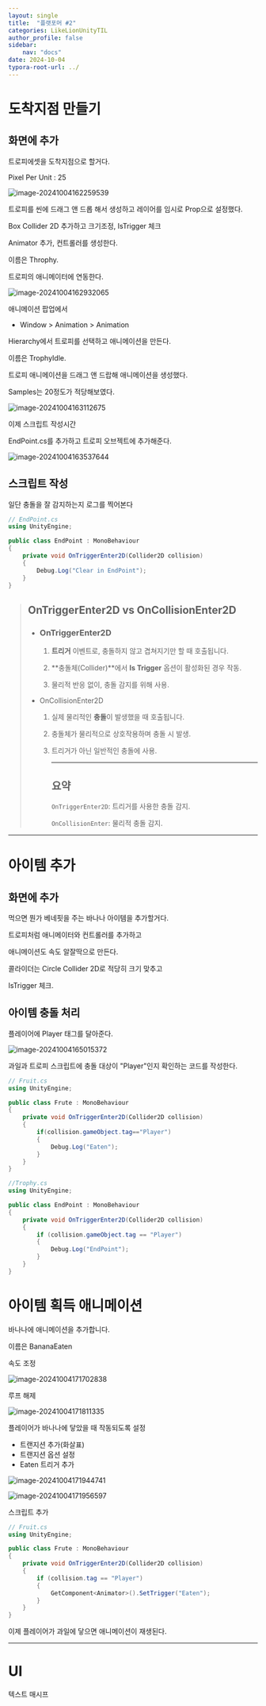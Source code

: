 ```yaml
---
layout: single
title:  "플랫포머 #2"
categories: LikeLionUnityTIL
author_profile: false
sidebar:
    nav: "docs"
date: 2024-10-04
typora-root-url: ../
---
```


# 도착지점 만들기

## 화면에 추가

트로피에셋을 도착지점으로 할거다.

Pixel Per Unit : 25

![image-20241004162259539](/images/2024-10-04-LLU1004/image-20241004162259539.png)

트로피를 씬에 드래그 앤 드롭 해서 생성하고 레이어를 임시로 Prop으로 설정했다.

Box Collider 2D 추가하고 크기조정, IsTrigger 체크

Animator 추가, 컨트롤러를 생성한다.

이름은 Throphy.

트로피의 애니메이터에 연동한다.

![image-20241004162932065](/images/2024-10-04-LLU1004/image-20241004162932065.png)

애니메이션 팝업에서 

- Window > Animation > Animation

Hierarchy에서 트로피를 선택하고 애니메이션을 만든다.

이름은 TrophyIdle.

트로피 애니메이션을 드래그 앤 드랍해 애니메이션을 생성했다.

Samples는 20정도가 적당해보였다.

![image-20241004163112675](/images/2024-10-04-LLU1004/image-20241004163112675.png)

이제 스크립트 작성시간

EndPoint.cs를 추가하고 트로피 오브젝트에 추가해준다.

![image-20241004163537644](/images/2024-10-04-LLU1004/image-20241004163537644.png)

## 스크립트 작성

일단 충돌을 잘 감지하는지 로그를 찍어본다

```cs
// EndPoint.cs
using UnityEngine;

public class EndPoint : MonoBehaviour
{
    private void OnTriggerEnter2D(Collider2D collision)
    {
        Debug.Log("Clear in EndPoint");
    }
}
```

> ## OnTriggerEnter2D vs OnCollisionEnter2D
>
> - ###  **OnTriggerEnter2D**
>
>   1. **트리거** 이벤트로, 충돌하지 않고 겹쳐지기만 할 때 호출됩니다.
>
>   2. **충돌체(Collider)**에서 **Is Trigger** 옵션이 활성화된 경우 작동.
>
>   3. 물리적 반응 없이, 충돌 감지를 위해 사용.
>
> - OnCollisionEnter2D
>
>   1. 실제 물리적인 **충돌**이 발생했을 때 호출됩니다.
>
>   2. 충돌체가 물리적으로 상호작용하며 충돌 시 발생.
>
>   3. 트리거가 아닌 일반적인 충돌에 사용.
>
>      ___
>
>      ## 요약
>
>      `OnTriggerEnter2D`: 트리거를 사용한 충돌 감지.
>
>      `OnCollisionEnter`: 물리적 충돌 감지.

___

# 아이템 추가

## 화면에 추가

먹으면 뭔가 베네핏을 주는 바나나 아이템을 추가할거다.

트로피처럼 애니메이터와 컨트롤러를 추가하고

애니메이션도 속도 알잘딱으로 만든다.

콜라이더는 Circle Collider 2D로 적당히 크기 맞추고

IsTrigger 체크.



## 아이템 충돌 처리

플레이어에 Player 태그를 달아준다.

![image-20241004165015372](/images/2024-10-04-LLU1004/image-20241004165015372.png)

과일과 트로피 스크립트에 충돌 대상이 "Player"인지 확인하는 코드를 작성한다.

```cs
// Fruit.cs
using UnityEngine;

public class Frute : MonoBehaviour
{
    private void OnTriggerEnter2D(Collider2D collision)
    {
        if(collision.gameObject.tag=="Player")
        {
            Debug.Log("Eaten");
        }
    }
}

```

```cs
//Trophy.cs
using UnityEngine;

public class EndPoint : MonoBehaviour
{
    private void OnTriggerEnter2D(Collider2D collision)
    {
        if (collision.gameObject.tag == "Player")
        {
            Debug.Log("EndPoint");
        }
    }
}

```

# 아이템 획득 애니메이션

바나나에 애니메이션을 추가합니다.

이름은 BananaEaten

속도 조정

![image-20241004171702838](/images/2024-10-04-LLU1004/image-20241004171702838.png)

루프 해제

![image-20241004171811335](/images/2024-10-04-LLU1004/image-20241004171811335.png)

플레이어가 바나나에 닿았을 때 작동되도록 설정

- 트랜지션 추가(화살표)
- 트랜지션 옵션 설정
- Eaten 트리거 추가

![image-20241004171944741](/images/2024-10-04-LLU1004/image-20241004171944741.png)

![image-20241004171956597](/images/2024-10-04-LLU1004/image-20241004171956597.png)

스크립트 추가

```cs
// Fruit.cs
using UnityEngine;

public class Frute : MonoBehaviour
{
    private void OnTriggerEnter2D(Collider2D collision)
    {
        if (collision.tag == "Player") 
		{
    		GetComponent<Animator>().SetTrigger("Eaten");
		}
    }
}

```

이제 플레이어가 과일에 닿으면 애니메이션이 재생된다.

___

# UI

텍스트 매시프
